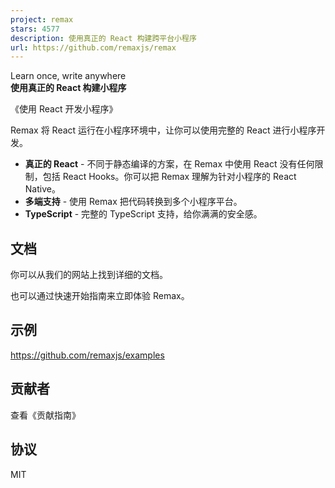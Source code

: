 ```yaml
---
project: remax
stars: 4577
description: 使用真正的 React 构建跨平台小程序
url: https://github.com/remaxjs/remax
---
```


Learn once, write anywhere  
**使用真正的 React 构建小程序**

《使用 React 开发小程序》

Remax 将 React 运行在小程序环境中，让你可以使用完整的 React 进行小程序开发。

-   **真正的 React** - 不同于静态编译的方案，在 Remax 中使用 React 没有任何限制，包括 React Hooks。你可以把 Remax 理解为针对小程序的 React Native。
-   **多端支持** - 使用 Remax 把代码转换到多个小程序平台。
-   **TypeScript** - 完整的 TypeScript 支持，给你满满的安全感。

文档
--

你可以从我们的网站上找到详细的文档。

也可以通过快速开始指南来立即体验 Remax。

示例
--

https://github.com/remaxjs/examples

贡献者
---

查看《贡献指南》

协议
--

MIT
